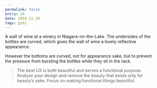 ```yaml
---
permalink: false
entry: 24
date: 2014-11-20
tags: gibi
---
```


A wall of wine at a winery in Niagara-on-the-Lake. The undersides of the bottles are curved, which gives the wall of wine a lovely reflective appearance.

However the bottoms are curved, not for appearance sake, but to prevent the pressure from bursting the bottles while they sit in the rack.

>The best UX is both beautiful and serves a functional purpose. Analyze your design and remove the beauty that exists only for beauty’s sake. Focus on making functional things beautiful.